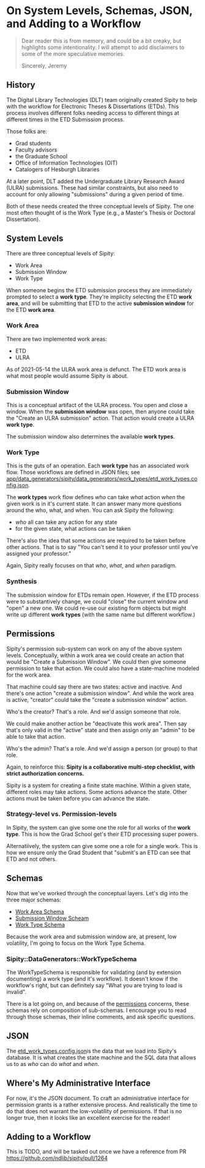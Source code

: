# On System Levels, Schemas, JSON, and Adding to a Workflow

> Dear reader this is from memory, and could be a bit creaky, but
> highlights some intentionality.  I will attempt to add disclaimers
> to some of the more speculative memories.
>
> Sincerely,
> Jeremy

## History

The Digital Library Technologies (DLT) team originally created Sipity
to help with the workflow for Electronic Theses & Dissertations
(ETDs).  This process involves different folks needing access to
different things at different times in the ETD Submission process.

Those folks are:

* Grad students
* Faculty advisors
* the Graduate School
* Office of Information Technologies (OIT)
* Catalogers of Hesburgh Libraries

At a later point, DLT added the Undergraduate Library Research Award
(ULRA) submissions.  These had similar constraints, but also need to
account for only allowing "submissions" during a given period of time.

Both of these needs created the three conceptual levels of Sipity.
The one most often thought of is the Work Type (e.g., a Master's
Thesis or Doctoral Dissertation).

## System Levels

There are three conceptual levels of Sipity:

* Work Area
* Submission Window
* Work Type

When someone begins the ETD submission process they are immediately
prompted to select a **work type**.  They're implicity selecting the
ETD **work area**, and will be submitting that ETD to the active
**submission window** for the ETD **work area**.

### Work Area

There are two implemented work areas:

* ETD
* ULRA

As of 2021-05-14 the ULRA work area is defunct.  The ETD work area is
what most people would assume Sipity is about.

### Submission Window

This is a conceptual artifact of the ULRA process.  You open and close
a window.  When the **submission window** was open, then anyone could
take the "Create an ULRA submission" action.  That action would create
a ULRA **work type**.

The submission window also determines the available **work types**.

### Work Type

This is the guts of an operation.  Each **work type** has an
associated work flow.  Those workflows are defined in JSON files; see
[app/data_generators/sipity/data_generators/work_types/etd_work_types.config.json][json].

The **work types** work flow defines _who_ can take _what_ action
_when_ the given work is in it's current state.  It can answer many
more questions around the who, what, and when.  You can ask Sipity the following:

* _who_ all can take any action for any state
* for the given state, what actions can be taken

There's also the idea that some actions are required to be taken
before other actions.  That is to say "You can't send it to your
professor until you've assigned your professor."

Again, Sipity really focuses on that _who_, _what_, and _when_
paradigm.

### Synthesis

The submission window for ETDs remain open.  However, if the ETD
process were to substantively change, we could "close" the current
window and "open" a new one.  We could re-use our existing form
objects but might write up different **work types** (with the same
name but different workflow.)

## Permissions

Sipity's permission sub-system can work on any of the above system
levels.  Conceptually, within a work area we could create an action
that would be "Create a Submission Window".  We could then give
someone permission to take that action.  We could also have a
state-machine modeled for the work area.

That machine could say there are two states: active and inactive.  And
there's one action "create a submission window".  And while the work
area is active, "creator" could take the "create a submission window"
action.

Who's the creator?  That's a role.  And we'd assign someone that role.

We could make another action be "deactivate this work area".
Then say that's only valid in the "active" state and then assign only
an "admin" to be able to take that action.

Who's the admin?  That's a role.  And we'd assign a person (or group)
to that role.

Again, to reinforce this: **Sipity is a collaborative multi-step
checklist, with strict authorization concerns.**

Sipity is a system for creating a finite state machine.  Within a
given state, different roles may take actions.  Some actions advance
the state.  Other actions must be taken before you can advance the
state.

### Strategy-level vs. Permission-levels

In Sipity, the system can give some one the role for all works of the
**work type**.  This is how the Grad School get's their ETD processing
super powers.

Alternatiively, the system can give some one a role for a single work.
This is how we ensure only the Grad Student that "submit's an ETD can
see that ETD and not others.

## Schemas

Now that we've worked through the conceptual layers.  Let's dig into
the three major schemas:

* [Work Area Schema][work-area-schema]
* [Submission Window Scheam][submission-window-schema]
* [Work Type Schema][work-type-schema]

Because the work area and submission window are, at present, low
volatility, I'm going to focus on the Work Type Schema.

### Sipity::DataGenerators::WorkTypeSchema

The WorkTypeSchema is responsible for validating (and by extension
documenting) a work type (and it's workflow).  It doesn't know if the
workflow's right, but can definitely say "What you are trying to load
is invalid".

There is a lot going on, and because of the
[permissions](#permissions) concerns, these schemas rely on
composition of sub-schemas.  I encourage you to read through those
schemas, their inline comments, and ask specific questions.

## JSON

The [etd_work_types.config.json][json]is the data that we load
into Sipity's database.  It is what creates the state machine and the
SQL data that allows us to as _who_ can do _what_ and _when_.

## Where's My Administrative Interface

For now, it's the JSON document.  To craft an administrative interface
for permission grants is a rather extensive process.  And
realistically the time to do that does not warrant the low-volatility
of permissions.  If that is no longer true, then it looks like an
excellent exercise for the reader!

## Adding to a Workflow

This is TODO, and will be tasked out once we have a reference from PR https://github.com/ndlib/sipity/pull/1264

[json]:/app/data_generators/sipity/data_generators/work_types/etd_work_types.config.json
[work-area-schema]:/app/data_generators/sipity/data_generators/work_area_schema.rb
[submission-window-schema]:/app/data_generators/sipity/data_generators/submission_window_schema.rb
[work-type-schema]:/app/data_generators/sipity/data_generators/work_type_schema.rb